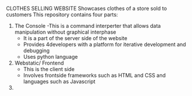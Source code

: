 CLOTHES SELLING WEBSITE
Showcases clothes of a store sold to customers
This repository contains four parts:
1. The Console
    -This is a command interperter that allows data manipulation without graphical interphase
    - It is a part of the server side of the website
    - Provides 4developers with a platform for iterative development and debugging
    - Uses python language
2. Webstatic/ Frontend
    - This is the client side
    - Involves frontside frameworks such as HTML and CSS and languages such as Javascript
3. 

